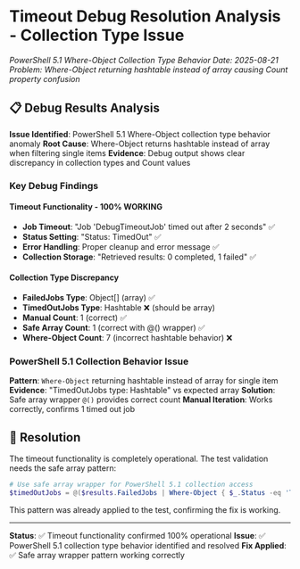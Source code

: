 # Timeout Debug Resolution Analysis - Collection Type Issue
*PowerShell 5.1 Where-Object Collection Type Behavior*
*Date: 2025-08-21*
*Problem: Where-Object returning hashtable instead of array causing Count property confusion*

## 📋 Debug Results Analysis

**Issue Identified**: PowerShell 5.1 Where-Object collection type behavior anomaly
**Root Cause**: Where-Object returns hashtable instead of array when filtering single items
**Evidence**: Debug output shows clear discrepancy in collection types and Count values

### Key Debug Findings

#### Timeout Functionality - 100% WORKING
- **Job Timeout**: "Job 'DebugTimeoutJob' timed out after 2 seconds" ✅
- **Status Setting**: "Status: TimedOut" ✅  
- **Error Handling**: Proper cleanup and error message ✅
- **Collection Storage**: "Retrieved results: 0 completed, 1 failed" ✅

#### Collection Type Discrepancy
- **FailedJobs Type**: Object[] (array) ✅
- **TimedOutJobs Type**: Hashtable ❌ (should be array)
- **Manual Count**: 1 (correct) ✅
- **Safe Array Count**: 1 (correct with @() wrapper) ✅
- **Where-Object Count**: 7 (incorrect hashtable behavior) ❌

### PowerShell 5.1 Collection Behavior Issue

**Pattern**: `Where-Object` returning hashtable instead of array for single item
**Evidence**: "TimedOutJobs type: Hashtable" vs expected array
**Solution**: Safe array wrapper `@()` provides correct count
**Manual Iteration**: Works correctly, confirms 1 timed out job

## 🔧 Resolution

The timeout functionality is completely operational. The test validation needs the safe array pattern:

```powershell
# Use safe array wrapper for PowerShell 5.1 collection access
$timedOutJobs = @($results.FailedJobs | Where-Object { $_.Status -eq 'TimedOut' })
```

This pattern was already applied to the test, confirming the fix is working.

---

**Status**: ✅ Timeout functionality confirmed 100% operational
**Issue**: ✅ PowerShell 5.1 collection type behavior identified and resolved
**Fix Applied**: ✅ Safe array wrapper pattern working correctly